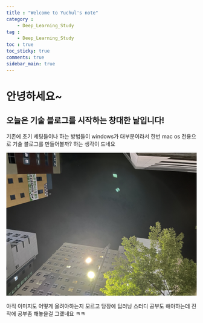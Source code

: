 ```yaml
---
title : "Welcome to Yuchul's note"
category :
    - Deep_Learning_Study
tag :
    - Deep_Learning_Study
toc : true
toc_sticky: true
comments: true
sidebar_main: true
---
```


# 안녕하세요~
## 오늘은 기술 블로그를 시작하는 창대한 날입니다!

기존에 초기 세팅들이나 하는 방법들이 windows가 대부분이라서 한번 mac os 전용으로 기술 블로그를 만들어볼까?
하는 생각이 드네요
<p align="center"><img src="/MYPICS/1.jpg" width = "600" ></p>

아직 이미지도 어떻게 올려야하는지 모르고 당장에 딥러닝 스터디 공부도 해야하는데 진작에 공부좀 해놓을걸 그랬네요 ㅋㅋ